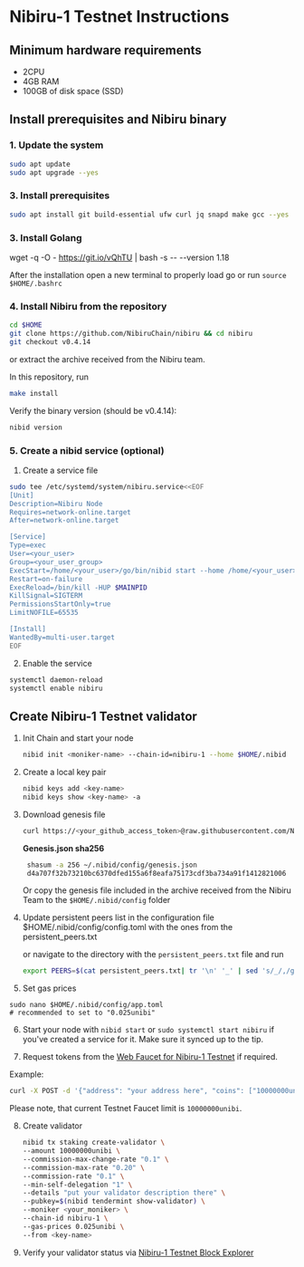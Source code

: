 # Nibiru-1 Testnet Instructions

## Minimum hardware requirements

- 2CPU
- 4GB RAM
- 100GB of disk space (SSD)

## Install prerequisites and Nibiru binary


### 1. Update the system

```bash
sudo apt update
sudo apt upgrade --yes
```

### 3. Install prerequisites

```bash
sudo apt install git build-essential ufw curl jq snapd make gcc --yes
```

### 3. Install Golang

wget -q -O - https://git.io/vQhTU | bash -s -- --version 1.18

After the installation open a new terminal to properly load go or run `source $HOME/.bashrc`

### 4. Install Nibiru from the repository

```bash
cd $HOME
git clone https://github.com/NibiruChain/nibiru && cd nibiru
git checkout v0.4.14
```
or extract the archive received from the Nibiru team.

In this repository, run 
```bash
make install
```

Verify the binary version (should be v0.4.14):

```bash
nibid version
```


### 5. Create a nibid service (optional)

1. Create a service file

```bash
sudo tee /etc/systemd/system/nibiru.service<<EOF
[Unit]
Description=Nibiru Node
Requires=network-online.target
After=network-online.target

[Service]
Type=exec
User=<your_user>
Group=<your_user_group>
ExecStart=/home/<your_user>/go/bin/nibid start --home /home/<your_user>/.nibid
Restart=on-failure
ExecReload=/bin/kill -HUP $MAINPID
KillSignal=SIGTERM
PermissionsStartOnly=true
LimitNOFILE=65535

[Install]
WantedBy=multi-user.target
EOF
``` 

2. Enable the service

```bash
systemctl daemon-reload
systemctl enable nibiru
```

## Create Nibiru-1 Testnet validator

1. Init Chain and start your node

   ```bash
   nibid init <moniker-name> --chain-id=nibiru-1 --home $HOME/.nibid
   ```

2. Create a local key pair

   ```bash
   nibid keys add <key-name>
   nibid keys show <key-name> -a
   ```

3. Download genesis file
   
   ```bash
   curl https://<your_github_access_token>@raw.githubusercontent.com/NibiruChain/Networks/main/Testnet/genesis.json > $HOME/.nibid/config/genesis.json
   ```

   **Genesis.json sha256**

   ```bash
    shasum -a 256 ~/.nibid/config/genesis.json
    d4a707f32b73210bc6370dfed155a6f8eafa75173cdf3ba734a91f1412821006  /home/<user>/.nibid/config/genesis.json
   ```
   
   Or copy the genesis file included in the archive received from the Nibiru Team to the `$HOME/.nibid/config` folder
   
4. Update persistent peers list in the configuration file $HOME/.nibid/config/config.toml with the ones from the persistent_peers.txt

   or navigate to the directory with the `persistent_peers.txt` file and run
   ```bash
   export PEERS=$(cat persistent_peers.txt| tr '\n' '_' | sed 's/_/,/g;s/,$//;s/^/"/;s/$/"/') && sed -i "s/persistent_peers = \"\"/persistent_peers = ${PEERS}/g" $HOME/.nibid/config/config.toml
   ```
   
5. Set gas prices

```
sudo nano $HOME/.nibid/config/app.toml
# recommended to set to "0.025unibi"
```

6. Start your node with  `nibid start` or `sudo systemctl start nibiru` if you've created a service for it. Make sure it synced up to the tip.

7. Request tokens from the [Web Faucet for Nibiru-1 Testnet](http://ec2-35-172-193-127.compute-1.amazonaws.com:8003/) if required.

Example:
```bash
curl -X POST -d '{"address": "your address here", "coins": ["10000000unibi"]}' http://ec2-35-172-193-127.compute-1.amazonaws.com:8003
```
Please note, that current Testnet Faucet limit is `10000000unibi`.

8. Create validator

   ```bash
   nibid tx staking create-validator \
   --amount 10000000unibi \
   --commission-max-change-rate "0.1" \
   --commission-max-rate "0.20" \
   --commission-rate "0.1" \
   --min-self-delegation "1" \
   --details "put your validator description there" \
   --pubkey=$(nibid tendermint show-validator) \
   --moniker <your_moniker> \
   --chain-id nibiru-1 \
   --gas-prices 0.025unibi \
   --from <key-name>
   ```

8. Verify your validator status via [Nibiru-1 Testnet Block Explorer](http://ec2-54-221-169-63.compute-1.amazonaws.com:3003/validators)
